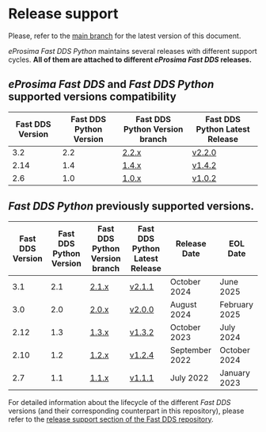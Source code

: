 # Release support

Please, refer to the [main branch](https://github.com/eProsima/Fast-DDS-Python/blob/master/RELEASE_SUPPORT.md) for the latest version of this document.

*eProsima Fast DDS Python* maintains several releases with different support cycles.
**All of them are attached to different *eProsima Fast DDS* releases.**

## *eProsima Fast DDS* and *Fast DDS Python* supported versions compatibility

|Fast DDS Version|Fast DDS Python Version|Fast DDS Python Version branch|Fast DDS Python Latest Release|
|----------------|-----------------------|------------------------------|------------------------------|
|3.2|2.2|[2.2.x](https://github.com/eProsima/Fast-DDS-Python/tree/2.2.x)|[v2.2.0](https://github.com/eProsima/Fast-DDS-Python/releases/tag/v2.2.0)|
|2.14|1.4|[1.4.x](https://github.com/eProsima/Fast-DDS-Python/tree/1.4.x)|[v1.4.2](https://github.com/eProsima/Fast-DDS-Python/releases/tag/v1.4.2)|
|2.6|1.0|[1.0.x](https://github.com/eProsima/Fast-DDS-Python/tree/1.0.x)|[v1.0.2](https://github.com/eProsima/Fast-DDS-Python/releases/tag/v1.0.2)|


## *Fast DDS Python* previously supported versions.

|Fast DDS Version|Fast DDS Python Version|Fast DDS Python Version branch|Fast DDS Python Latest Release|Release Date|EOL Date|
|----------------|-----------------------|------------------------------|------------------------------|------------|--------|
|3.1|2.1|[2.1.x](https://github.com/eProsima/Fast-DDS-Python/tree/2.1.x)|[v2.1.1](https://github.com/eProsima/Fast-DDS-Python/releases/tag/v2.1.1)| October 2024 | June 2025 |
|3.0|2.0|[2.0.x](https://github.com/eProsima/Fast-DDS-Python/tree/2.0.x)|[v2.0.0](https://github.com/eProsima/Fast-DDS-Python/releases/tag/v2.0.0)|August 2024| February 2025|
|2.12|1.3|[1.3.x](https://github.com/eProsima/Fast-DDS-Python/tree/1.3.x)|[v1.3.2](https://github.com/eProsima/Fast-DDS-python/releases/tag/v1.3.2)|October 2023|July 2024|
|2.10|1.2|[1.2.x](https://github.com/eProsima/Fast-DDS-Python/tree/1.2.x)|[v1.2.4](https://github.com/eProsima/Fast-DDS-Python/releases/tag/v1.2.4)|September 2022|October 2024|
|2.7|1.1|[1.1.x](https://github.com/eProsima/Fast-DDS-Python/tree/1.1.x)|[v1.1.1](https://github.com/eProsima/Fast-DDS-python/releases/tag/v1.1.1)|July 2022|January 2023|

For detailed information about the lifecycle of the different *Fast DDS* versions (and their corresponding counterpart in this repository), please refer to the [release support section of the Fast DDS repository](https://github.com/eProsima/Fast-DDS/blob/master/RELEASE_SUPPORT.md).

